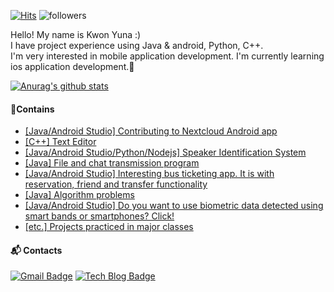  [![Hits](https://hits.seeyoufarm.com/api/count/incr/badge.svg?url=https%3A%2F%2Fgithub.com%2FKuuuna98&count_bg=%2379C83D&title_bg=%23555555&icon=&icon_color=%23E7E7E7&title=hits&edge_flat=false)](https://hits.seeyoufarm.com) ![followers](https://img.shields.io/github/followers/Kuuuna98?style=social)

Hello! My name is Kwon Yuna :)  
I have project experience using Java & android, Python, C++.  
I'm very interested in mobile application development. I'm currently learning ios application development.🌱

[![Anurag's github stats](https://github-readme-stats.vercel.app/api?username=Kuuuna98&show_icons=true)](https://github.com/anuraghazra/github-readme-stats)

#### 📌Contains
- [[Java/Android Studio] Contributing to Nextcloud Android app](https://github.com/Kuuuna98/android)
- [[C++] Text Editor](https://github.com/CNU-ComputerEngineeringClassProject/__2020-Senior__ObjectOrientedDesign--TermProject)
- [[Java/Android Studio/Python/Nodejs] Speaker Identification System](https://github.com/Kuuuna98/Speaker-Identification-System-Development-By-Using-Deep-Learning)
- [[Java] File and chat transmission program](https://github.com/CNU-ComputerEngineeringClassProject/__2019-Junior__Data-Communications)
- [[Java/Android Studio] Interesting bus ticketing app. It is with reservation, friend and transfer functionality](https://github.com/CNU-ComputerEngineeringClassProject/__2019-Junior__Software-Engineering--BusTicketingApp)
- [[Java] Algorithm problems](https://github.com/Kuuuna98/__Autodidacticism__Algorithm)
- [[Java/Android Studio] Do you want to use biometric data detected using smart bands or smartphones? Click!](https://github.com/Kuuuna98/biometric-data-acquisition-framework)
- [[etc.] Projects practiced in major classes](https://github.com/CNU-ComputerEngineeringClassProject)

#### 📬 Contacts
[![Gmail Badge](https://img.shields.io/badge/Gmail-d14836?style=flat-square&logo=Gmail&logoColor=white&link=mailto:yunaghgh@gmail.com)](mailto:yunaghgh@gmail.com) [![Tech Blog Badge](http://img.shields.io/badge/-Tech%20blog-black?style=flat-square&logo=github&link=https://uuna-k.tistory.com/)](https://uuna-k.tistory.com/)
